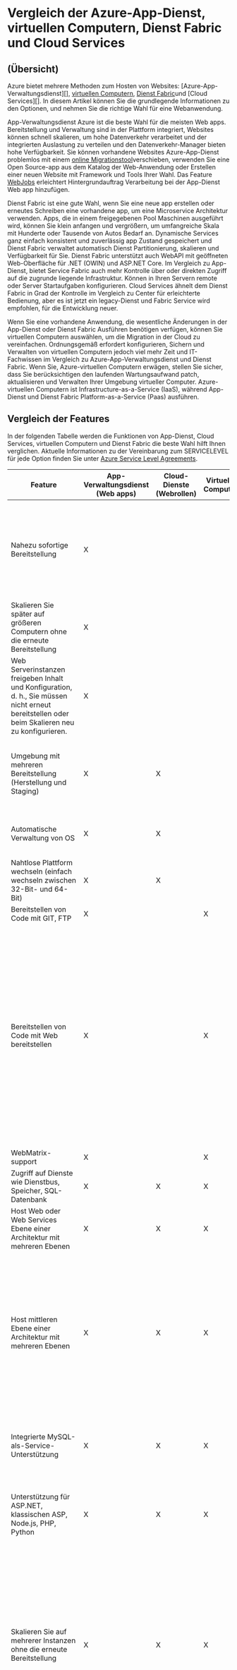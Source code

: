 <properties
    pageTitle="Azure-App-Dienst, virtuellen Computern, Dienst Fabric und Cloud Services-Vergleich | Microsoft Azure"
    description="Erfahren Sie, wie zwischen Azure-App-Verwaltungsdienst, virtuellen Computern, Dienst Fabric und Cloud-Dienste für das Hosten von Webanwendungen auswählen."
    services="app-service\web, virtual-machines, cloud-services"
    documentationCenter=""
    authors="tdykstra"
    manager="wpickett"
    editor="jimbe"/>

<tags
    ms.service="app-service-web"
    ms.workload="web"
    ms.tgt_pltfrm="na"
    ms.devlang="na"
    ms.topic="article"
    ms.date="07/07/2016"
    ms.author="tdykstra"/>

# <a name="azure-app-service-virtual-machines-service-fabric-and-cloud-services-comparison"></a>Vergleich der Azure-App-Dienst, virtuellen Computern, Dienst Fabric und Cloud Services

## <a name="overview"></a>(Übersicht)

Azure bietet mehrere Methoden zum Hosten von Websites: [Azure-App-Verwaltungsdienst][], [virtuellen Computern][], [Dienst Fabric][]und [Cloud Services][]. In diesem Artikel können Sie die grundlegende Informationen zu den Optionen, und nehmen Sie die richtige Wahl für eine Webanwendung.

App-Verwaltungsdienst Azure ist die beste Wahl für die meisten Web apps. Bereitstellung und Verwaltung sind in der Plattform integriert, Websites können schnell skalieren, um hohe Datenverkehr verarbeitet und der integrierten Auslastung zu verteilen und den Datenverkehr-Manager bieten hohe Verfügbarkeit. Sie können vorhandene Websites Azure-App-Dienst problemlos mit einem [online Migrationstool](https://www.migratetoazure.net/)verschieben, verwenden Sie eine Open Source-app aus dem Katalog der Web-Anwendung oder Erstellen einer neuen Website mit Framework und Tools Ihrer Wahl. Das Feature [WebJobs][] erleichtert Hintergrundauftrag Verarbeitung bei der App-Dienst Web app hinzufügen.

Dienst Fabric ist eine gute Wahl, wenn Sie eine neue app erstellen oder erneutes Schreiben eine vorhandene app, um eine Microservice Architektur verwenden. Apps, die in einem freigegebenen Pool Maschinen ausgeführt wird, können Sie klein anfangen und vergrößern, um umfangreiche Skala mit Hunderte oder Tausende von Autos Bedarf an. Dynamische Services ganz einfach konsistent und zuverlässig app Zustand gespeichert und Dienst Fabric verwaltet automatisch Dienst Partitionierung, skalieren und Verfügbarkeit für Sie.  Dienst Fabric unterstützt auch WebAPI mit geöffneten Web-Oberfläche für .NET (OWIN) und ASP.NET Core.  Im Vergleich zu App-Dienst, bietet Service Fabric auch mehr Kontrolle über oder direkten Zugriff auf die zugrunde liegende Infrastruktur. Können in Ihren Servern remote oder Server Startaufgaben konfigurieren. Cloud Services ähnelt dem Dienst Fabric in Grad der Kontrolle im Vergleich zu Center für erleichterte Bedienung, aber es ist jetzt ein legacy-Dienst und Fabric Service wird empfohlen, für die Entwicklung neuer.

Wenn Sie eine vorhandene Anwendung, die wesentliche Änderungen in der App-Dienst oder Dienst Fabric Ausführen benötigen verfügen, können Sie virtuellen Computern auswählen, um die Migration in der Cloud zu vereinfachen. Ordnungsgemäß erfordert konfigurieren, Sichern und Verwalten von virtuellen Computern jedoch viel mehr Zeit und IT-Fachwissen im Vergleich zu Azure-App-Verwaltungsdienst und Dienst Fabric. Wenn Sie, Azure-virtuellen Computern erwägen, stellen Sie sicher, dass Sie berücksichtigen den laufenden Wartungsaufwand patch, aktualisieren und Verwalten Ihrer Umgebung virtueller Computer. Azure-virtuellen Computern ist Infrastructure-as-a-Service (IaaS), während App-Dienst und Dienst Fabric Platform-as-a-Service (Paas) ausführen. 

## <a name="a-namefeaturesafeature-comparison"></a><a name="features"></a>Vergleich der Features

In der folgenden Tabelle werden die Funktionen von App-Dienst, Cloud Services, virtuellen Computern und Dienst Fabric die beste Wahl hilft Ihnen verglichen. Aktuelle Informationen zu der Vereinbarung zum SERVICELEVEL für jede Option finden Sie unter [Azure Service Level Agreements](/support/legal/sla/).

Feature|App-Verwaltungsdienst (Web apps)|Cloud-Dienste (Webrollen)|Virtuellen Computern|Dienst Fabric|Notizen
---|---|---|---|---|---
Nahezu sofortige Bereitstellung|X|||X|Bereitstellen einer Anwendung oder einer Anwendungsupdate auf einen Clouddienst, oder Erstellen eines virtuellen Computers dauert einige Minuten mindestens; Bereitstellen einer Anwendung mit einem Web-app dauert Sekunden.
Skalieren Sie später auf größeren Computern ohne die erneute Bereitstellung|X|||X|
Web Serverinstanzen freigeben Inhalt und Konfiguration, d. h., Sie müssen nicht erneut bereitstellen oder beim Skalieren neu zu konfigurieren.|X|||X|
Umgebung mit mehreren Bereitstellung (Herstellung und Staging)|X|X||X|Dienst Fabric ermöglicht es Ihnen, dass mehrere Umgebungen für Ihre apps oder unterschiedliche Versionen von der app-nebeneinander bereitstellen.
Automatische Verwaltung von OS|X|X|||Automatische Updates für OS geplant für eine zukünftige Service Struktur lassen Sie wieder los.
Nahtlose Plattform wechseln (einfach wechseln zwischen 32-Bit- und 64-Bit)|X|X|||
Bereitstellen von Code mit GIT, FTP|X||X||
Bereitstellen von Code mit Web bereitstellen|X||X||Cloud Services unterstützt die Verwendung von Web zum Bereitstellen von Updates für einzelne Rolleninstanzen bereitstellen. Allerdings werden, können Sie es für anfängliche Bereitstellung von einer Rolle verwenden, und wenn Sie Web bereitstellen für ein Update verwenden, müssen Sie separat für jede Instanz von einer Rolle bereitstellen. Mehrere Instanzen sind für die Inanspruchnahme der Cloud-Dienst Vereinbarung zum SERVICELEVEL für die Herstellung Umgebungen erforderlich.
WebMatrix-support|X||X||
Zugriff auf Dienste wie Dienstbus, Speicher, SQL-Datenbank|X|X|X|X|
Host Web oder Web Services Ebene einer Architektur mit mehreren Ebenen|X|X|X|X|
Host mittleren Ebene einer Architektur mit mehreren Ebenen|X|X|X|X|App-Dienst Web apps können einfach REST-API mittlere Ebene hosten, und das Feature [WebJobs](http://go.microsoft.com/fwlink/?linkid=390226) kann im Hintergrund verarbeitenden Aufträge hosten. Sie können eine dedizierte Website unabhängig Skalierbarkeit für die Leiste erzielen WebJobs ausführen. Die Vorschau- [API apps](../app-service-api/app-service-api-apps-why-best-platform.md) -Funktion bietet noch mehr Features für die restlichen Dienste verwalten.
Integrierte MySQL-als-Service-Unterstützung|X|X|X||Cloud Services können MySQL-als-Service durch ClearDBs Angebote, aber nicht als Teil des Workflows Azure-Portal integrieren.
Unterstützung für ASP.NET, klassischen ASP, Node.js, PHP, Python|X|X|X|X|Dienst Fabric unterstützt die Erstellung einer Front-End-Web mithilfe von [ASP.NET 5](../service-fabric/service-fabric-add-a-web-frontend.md) , oder Sie können jede Art von Anwendung (Node.js, Java usw.) als [Gast ausführbare](../service-fabric/service-fabric-deploy-existing-app.md)bereitstellen.
Skalieren Sie auf mehrerer Instanzen ohne die erneute Bereitstellung|X|X|X|X|Virtuellen Computern skalieren können, auf mehrere Instanzen, aber die Dienste, die ausgeführt werden müssen, diese Skalierung behandeln geschrieben werden. Sie müssen ein Lastenausgleich zum Weiterleiten von Besprechungsanfragen über den Computer, und erstellen Sie eine Gruppe Zugehörigkeit, um zu verhindern, dass gleichzeitige Neustarten aller Instanzen aufgrund von Fehlern Wartung oder Hardware konfigurieren.
Unterstützung von SSL|X|X|X|X|Für App-Dienst Web apps wird für den benutzerdefinierten Domänennamen SSL nur Basic- und Standard-Modus unterstützt. Informationen zur Verwendung von SSL mit Web apps finden Sie unter [konfigurieren ein SSL-Zertifikat für eine Website Azure](../app-service-web/web-sites-configure-ssl-certificate.md).
Integration von Visual Studio|X|X|X|X|
Remote-Debuggen|X|X|X||
Bereitstellen von Code mit TFS|X|X|X|X|
Netzwerkisolation mit [Azure-virtuellen Netzwerk](/services/virtual-network/)|X|X|X|X|Siehe auch [Azure Websites virtuelles Netzwerk-Integration](/blog/2014/09/15/azure-websites-virtual-network-integration/)
Unterstützung für [Azure Datenverkehr-Manager](/services/traffic-manager/)|X|X|X|X|
Integrierte Endpunkt für die Überwachung|X|X|X||
Remote desktop-Zugriff auf Servern||X|X|X|
Installieren von einem beliebigen benutzerdefinierten MSI||X|X|X|Dienst Fabric ermöglicht es Ihnen, eine ausführbare Datei als [Gast ausführbare](../service-fabric/service-fabric-deploy-existing-app.md) hosten, oder Sie können eine beliebige app installieren, auf den virtuellen Computern.
Möglichkeit zum Definieren/Start Aufgaben ausführen||X|X|X|
ETW-Ereignisse können hören möchten||X|X|X|

## <a name="a-namescenariosascenarios-and-recommendations"></a><a name="scenarios"></a>Szenarien und Empfehlungen

Hier sind einige häufige Anwendungsszenarien mit anderem Ort tätig welche Azure Web-hosting Option möglicherweise geeigneter für jede Empfehlungen ein.

- [Ich benötige ein Web-front-End mit Hintergrund Verarbeitung und Datenbank Back-End-branchenanwendungen mit integriert auf lokale Anlagen ausführen.](#onprem)
- [Ich benötige sehr zuverlässig Meine corporate Website gehostet, die gut skaliert und Angebote globale erreicht haben.](#corp)
- [Ich habe eine IIS6-Anwendung unter Windows Server 2003.](#iis6)
- [Ich bin Besitzer einer small Business, und ich benötige eine preisgünstige Möglichkeit, Meine Website host jedoch mit zukünftiges Wachstum berücksichtigen.](#smallbusiness)
- [Ich versuche, ein Web oder die Grafik-Designer, und ich möchte entwerfen und Erstellen von Websites für meine Kunden.](#designer)
- [Ich bin mit einem Web-Front-End-Anwendung mit mehreren Ebenen in der Cloud migrieren.](#multitier)
- [Meine Anwendung hängt stark angepasste Windows oder Linux-Umgebungen und in der Cloud verschoben werden soll.](#custom)
- [Meine Website verwendet open Source-Software, und ich möchte in Azure gehostet.](#oss)
- [Ich habe eine Line-of-Business-Anwendung, die Verbindung mit dem Firmennetzwerk muss.](#lob)
- [Ich möchte ein REST-API oder Webdienst für mobile Clients hosten.](#mobile)


### <a name="a-idonprema-i-need-a-web-front-end-with-background-processing-and-database-backend-to-run-business-applications-integrated-with-on-premise-assets"></a><a id="onprem"></a>Ich benötige ein Web-front-End mit Hintergrund Verarbeitung und Datenbank Back-End-branchenanwendungen mit integriert auf lokale Anlagen ausführen.

App-Verwaltungsdienst Azure ist eine großartige Lösung für komplexe branchenanwendungen an. Hiermit können Sie entwickeln Sie apps, die automatisch auf einer laden angeglichene Plattform skalieren, sind mit Active Directory gesichert und Verbinden mit Ihrem lokalen Ressourcen. Es ist diese einfach durch eine hervorragende Portal und APIs apps verwalten, und ermöglicht Ihnen, Einblick wie Kunden diese mit app Einblicke Tools verwenden. Das Feature [Webjobs][] kann Hintergrundprozesse ausgeführt und Aufgaben als Teil der Web-Kategorie und beim Hybrid Konnektivität und VNET Features erleichtern es Verbindung wieder auf lokale Ressourcen. Azure-App-Dienst bietet drei 9 Vereinbarung zum SERVICELEVEL von Web apps und ermöglicht Ihnen das:

* Führen Sie Ihre Applikationen zuverlässig auf eine Cloud selbstreparierendes, Auto-Patch aus.
* Skalieren Sie Automatisches in einem globalen Netzwerk von Rechenzentren.
* Sichern Sie und Wiederherstellen Sie, für die Wiederherstellung.
* ISO, SOC2 und PCI kompatibel sein.
* Nahtlose in Active Directory

### <a name="a-idcorpa-i-need-a-reliable-way-to-host-my-corporate-website-that-scales-well-and-offers-global-reach"></a><a id="corp"></a>Ich benötige sehr zuverlässig Meine corporate Website gehostet, die gut skaliert und Angebote globale erreicht haben.

App-Verwaltungsdienst Azure ist eine großartige Lösung für Unternehmenswebsites hosten. Web apps zu skalieren schnell und einfach in einem globalen Netzwerk von Rechenzentren Nachfrage zu können. Lokalen Reichweite, Fehlertoleranz und Management mit intelligenten Datenverkehr vergleichbar. Alle auf einer Plattform, die hervorragende Verwaltungstools bereitstellt, so dass Sie Website Gesundheit und Datenverkehr Website schnell und einfach Einblick in aus. Azure-App-Dienst bietet drei 9 Vereinbarung zum SERVICELEVEL von Web apps und ermöglicht Ihnen das:

* Führen Sie Ihren Websites zuverlässig auf eine Cloud selbstreparierendes, Auto-Patch aus.
* Skalieren Sie Automatisches in einem globalen Netzwerk von Rechenzentren.
* Sichern Sie und Wiederherstellen Sie, für die Wiederherstellung.
* Verwalten von Protokollen und Datenverkehr mit integrierten Tools.
* ISO, SOC2 und PCI kompatibel sein.
* Nahtlose in Active Directory

### <a name="a-idiis6a-i-have-an-iis6-application-running-on-windows-server-2003"></a><a id="iis6"></a>Ich habe eine IIS6-Anwendung unter Windows Server 2003.

App-Verwaltungsdienst Azure erleichtert die Infrastrukturkosten im Zusammenhang mit der Migration von älteren IIS6 Applications zu vermeiden. Microsoft hat erstellt [benutzerfreundliche Migrations-Tools und Hinweise zur detaillierte Migration](https://www.movemetowebsites.net/) , mit denen Sie Kompatibilität prüfen und identifizieren alle Änderungen, die vorgenommen werden müssen. Integration in Visual Studio und TFS allgemeine CMS Tools erleichtert die IIS6 Applikationen direkt in der Cloud bereitstellen. Nach der Bereitstellung bietet im Azur Portal robuste Management-Tools, mit denen Sie nach unten zum Verwalten der Kosten und Anfordern von bis zu besprechen nach Bedarf skalieren. Mit dem Migrationstool können Sie folgende Aktionen ausführen:

* Migrieren von schnell und einfach Ihre legacy Windows Server 2003-Webanwendung in der Cloud.
* Entscheiden Sie sich um Ihre angefügten SQL-Datenbank lokal zum Erstellen einer Hybrid-Anwendung zu verlassen.
* Automatisch verschieben Ihrer SQL-Datenbank mit der legacy-Anwendung.

### <a name="a-idsmallbusinessaim-a-small-business-owner-and-i-need-an-inexpensive-way-to-host-my-site-but-with-future-growth-in-mind"></a><a id="smallbusiness"></a>Ich bin Besitzer einer small Business, und ich benötige eine preisgünstige Möglichkeit, Meine Website host jedoch mit zukünftiges Wachstum berücksichtigen.

Azure App-Verwaltungsdienst ist eine großartige Lösung für dieses Szenario, da Sie ihn kostenlos verwenden können, und fügen Sie bei Bedarf weitere Funktionen hinzu. Jeder kostenlose Web app im Lieferumfang von Azure bereitgestellten Domäne (*IHRE_FIRMA*. azurewebsites.net), und die Plattform umfasst integrierte Bereitstellung und Verwaltungstools ebenso wie eine Anwendung Katalog, die für den Einstieg zu erleichtern. Es gibt viele andere Dienste und Skalierungsoptionen, mit denen die Website mit erhöhter Benutzer bei Bedarf weiterentwickelt. Mit Azure-App-Verwaltungsdienst können Sie folgende Aktionen ausführen:

- Mit der kostenlosen Ebene beginnen Sie, und klicken Sie dann oben skalieren Sie, je nach Bedarf.
- Mithilfe der Anwendung beliebte Webanwendungen, wie z. B. WordPress schnell einrichten.
- Fügen Sie zusätzliche Azure Dienste und Features an Ihrer Anwendung nach Bedarf hinzu.
- Secure Web app mit HTTPS an.

### <a name="a-iddesignera-im-a-web-or-graphic-designer-and-i-want-to-design-and-build-websites-for-my-customers"></a><a id="designer"></a>Ich versuche, ein Web oder die Grafik-Designer, und ich möchte entwerfen und Erstellen von Websites für meine Kunden

Azure-App-Verwaltungsdienst für Webentwickler und Designer kann problemlos mit einer Vielzahl von Tools und Framework integriert, umfasst Unterstützung Git und FTP-Bereitstellung und bietet enger Integration mit Tools und Diensten wie Visual Studio und SQL-Datenbank. Mit App-Verwaltungsdienst können Sie folgende Aktionen ausführen:

- Verwenden Sie die Befehlszeile Tools für [automatisierte Vorgänge][scripting].
- Arbeiten mit beliebten Sprachen wie [.net][dotnet], [PHP][], [Node.js][nodejs], und [Python][].
- Wählen Sie drei verschiedene Skalierung Stufen für durch zentrales Skalieren mit sehr hoher Kapazität aus.
- Integrieren mit anderen Azure-Diensten, wie etwa [SQL-Datenbank][sqldatabase], [Dienstbus] [ servicebus] und [Speicher][]oder Partner-Angebote aus dem [Azure Store][azurestore], z. B. MySQL und MongoDB.
- Integration mit Tools wie Visual Studio, Git, WebMatrix, WebDeploy, TFS und FTP.

### <a name="a-idmultitieraim-migrating-my-multi-tier-application-with-a-web-front-end-to-the-cloud"></a><a id="multitier"></a>Ich bin mit einem Web-Front-End-Anwendung mit mehreren Ebenen in der Cloud migrieren.

Wenn Sie eine Anwendung mit mehreren Ebene, wie etwa einen Webserver ausführen, die mit einer Datenbank, verbunden ist Azure-App-Verwaltungsdienst eine gute Option, die enger Integration in SQL Azure-Datenbank bietet. Und Sie können das Feature WebJobs für Back-End-Prozesse ausgeführt.

Wenn Sie mehr über die Server-Umgebung, wie etwa die Möglichkeit, remote in Ihrem Server Kontrolle oder Server Startaufgaben konfigurieren benötigen, wählen Sie für eine oder mehrere der Ebenen Dienst Fabric.

Wählen Sie für eine oder mehrere der Ebenen virtuellen Computern, verwenden Sie ein eigenes Computerabbild oder Server-Software oder Dienste, die Sie auf Dienst Fabric konfigurieren können nicht ausgeführt werden soll.

### <a name="a-idcustomamy-application-depends-on-highly-customized-windows-or-linux-environments-and-i-want-to-move-it-to-the-cloud"></a><a id="custom"></a>Meine Anwendung hängt stark angepasste Windows oder Linux-Umgebungen und in der Cloud verschoben werden soll.

Wenn die Anwendung komplexe Installation oder Konfiguration von Software und das Betriebssystem erfordert, ist virtuellen Computern wahrscheinlich die bestmögliche Lösung. Mit virtuellen Computern können Sie folgende Aktionen ausführen:

- Verwenden Sie des virtuellen Computers-Katalogs zum beginnen mit einem Betriebssystem, wie etwa Windows oder Linux, und passen Sie es für Ihren Anforderungen Anwendung.
- Erstellen und Hochladen ein benutzerdefiniertes Bild von einem vorhandenen lokalen Server auf einem virtuellen Computer in Azure ausführen.

### <a name="a-idossamy-site-uses-open-source-software-and-i-want-to-host-it-in-azure"></a><a id="oss"></a>Meine Website verwendet open Source-Software und in Azure gehostet werden möchte.

Wenn der open-Source-Framework App-Diensts unterstützt wird, werden die Sprachen und die Anwendung erforderlichen Framework automatisch konfiguriert. App-Dienst können Sie:

- Verwenden Sie viele beliebten öffnen Quelle Sprachen, wie etwa [.NET][dotnet], [PHP][], [Node.js][nodejs], und [Python][].
- Einrichten von WordPress, Drupal, Umbraco, DNN und viele andere Drittanbieter-Webanwendungen.
- Migrieren einer vorhandenen Anwendungs oder Erstellen eines neuen Kontos aus dem Katalog der Anwendung.

Wenn der open-Source-Framework App-Dienst nicht unterstützt wird, können Sie es auf eine der anderen Optionen Hostinganbieter Azure Web ausführen. Mit virtuellen Computern, installieren und konfigurieren die Software auf dem Computerabbild, das Windows sein kann oder Linux-basierten.

### <a name="a-idlobai-have-a-line-of-business-application-that-needs-to-connect-to-the-corporate-network"></a><a id="lob"></a>Ich habe eine Line-of-Business-Anwendung, die Verbindung mit dem Firmennetzwerk muss

Wenn Sie eine Linie-of-Business-Anwendung erstellen möchten, möglicherweise Ihrer Website direkten Zugriff auf Dienste oder Daten auf dem Firmennetzwerk erforderlich. Dies ist auf App-Dienst, Dienst Fabric und virtuellen Computern mithilfe von [Azure virtuelle Netzwerkdienst](/services/virtual-network/)möglich. App-Dienst können Sie das [VNET Integrationsfeature](https://azure.microsoft.com/blog/2014/09/15/azure-websites-virtual-network-integration/), wodurch Ihre Azure Applications ausführen, als wären sie in Ihrem Netzwerk Ihres Unternehmens.

### <a name="a-idmobileai-want-to-host-a-rest-api-or-web-service-for-mobile-clients"></a><a id="mobile"></a>Ich möchte ein REST-API oder Webdienst für mobile Clients hosten

HTTP-basierten Web Services ermöglichen Ihnen eine Vielzahl von Clients, einschließlich der mobilen Clients unterstützen. Wie ASP.NET Web API Integrieren von Visual Studio, damit es einfacher zu erstellen und die restlichen Dienste nutzen.  Diese Dienste werden von einem Web-Endpunkt verfügbar gemacht, daher es möglich ist, eine Web-hosting auf Azure Methode zum unterstützen dieses Szenario zu verwenden. App-Dienst ist jedoch eine gute Wahl für die Verwaltung von REST-APIs. Mit App-Verwaltungsdienst können Sie folgende Aktionen ausführen:

- Eine [mobile-app](../app-service-mobile/app-service-mobile-value-prop.md) oder [API-app](../app-service-api/app-service-api-apps-why-best-platform.md) , die HTTP-Webdiensts in einem Azure des Global verteilten Rechenzentren zu hosten, schnell zu erstellen.
- Migrieren von vorhandenen Services oder neue erstellen.
- Vereinbarung zum SERVICELEVEL für Verfügbarkeit mit einer einzelnen Instanz erzielen oder Skalieren auf mehreren dedizierten Computern.
- Verwenden Sie die veröffentlichte Site REST-APIs auf eine beliebige HTTP-Clients, einschließlich der mobilen Clients bereit.

> [AZURE.NOTE]
> Wenn Sie mit Azure-App-Verwaltungsdienst Schritte vor dem für ein Konto anmelden möchten, wechseln Sie zu <a href="https://trywebsites.azurewebsites.net/">https://trywebsites.azurewebsites.net</a>, wo können Sie sofort eine kurzlebige Starter-app in Azure-App-Verwaltungsdienst kostenlos erstellen. Keine Kreditkarte erforderlich, keine Zusagen.

## <a name="a-idnextstepsa-next-steps"></a><a id="nextsteps"></a>Nächste Schritte

Weitere Informationen zu den drei Web Hostinganbieter Optionen finden Sie unter [Einführung in Azure](../fundamentals-introduction-to-azure.md).

Um die Optionen Einstieg in für eine Anwendung ausgewählt haben, finden Sie unter den folgenden Ressourcen:

* [Azure App-Verwaltungsdienst](/documentation/services/app-service/)
* [Azure Cloud Services](/documentation/services/cloud-services/)
* [Azure-virtuellen Computern](/documentation/services/virtual-machines/)
* [Dienst Fabric](/documentation/services/service-fabric)

<!-- URL List -->

[Azure App-Verwaltungsdienst]: /services/app-service/
[Cloud-Dienste]: http://go.microsoft.com/fwlink/?LinkId=306052
[Virtuellen Computern]: http://go.microsoft.com/fwlink/?LinkID=306053
[Dienst Fabric]: /services/service-fabric
[ClearDB]: http://www.cleardb.com/
[WebJobs]: http://go.microsoft.com/fwlink/?linkid=390226&clcid=0x409
[Configuring an SSL certificate for an Azure Website]: http://www.windowsazure.com/develop/net/common-tasks/enable-ssl-web-site/
[azurestore]: http://www.windowsazure.com/gallery/store/
[scripting]: http://www.windowsazure.com/documentation/scripts/?services=web-sites
[dotnet]: http://www.windowsazure.com/develop/net/
[nodejs]: http://www.windowsazure.com/develop/nodejs/
[PHP]: http://www.windowsazure.com/develop/php/
[Python]: http://www.windowsazure.com/develop/python/
[servicebus]: http://www.windowsazure.com/documentation/services/service-bus/
[sqldatabase]: http://www.windowsazure.com/documentation/services/sql-database/
[Speicher]: http://www.windowsazure.com/documentation/services/storage/

<!-- IMG List -->

[ChoicesDiagram]: ./media/choose-web-site-cloud-service-vm/Websites_CloudServices_VMs_3.png
